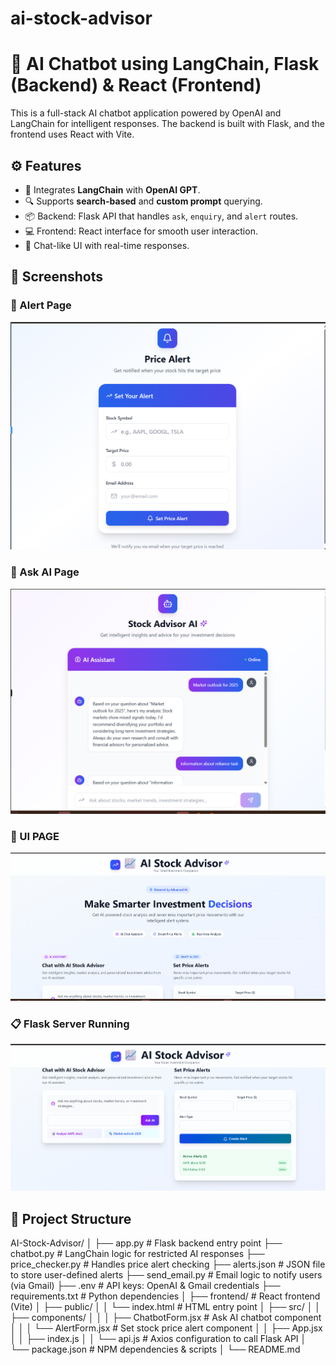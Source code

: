 # ai-stock-advisor
# 💬 AI Chatbot using LangChain, Flask (Backend) & React (Frontend)

This is a full-stack AI chatbot application powered by OpenAI and LangChain for intelligent responses. The backend is built with Flask, and the frontend uses React with Vite.

## ⚙️ Features

- 🔗 Integrates **LangChain** with **OpenAI GPT**.
- 🔍 Supports **search-based** and **custom prompt** querying.
- 📦 Backend: Flask API that handles `ask`, `enquiry`, and `alert` routes.
- 💻 Frontend: React interface for smooth user interaction.
- 💬 Chat-like UI with real-time responses.
## 📸 Screenshots

### 🚨 Alert Page
![Ask AI](./screenshots/Screenshot%202025-07-21%20115856.png)


###  🧠 Ask AI Page
![Enquiry](./screenshots/Screenshot%202025-07-21%20120245.png)

### 📩 UI PAGE
![Alert](./screenshots/Screenshot%202025-07-21%20122004.png)

### 📋 Flask Server Running
![Flask Server](./screenshots/Screenshot%202025-07-21%20122015.png)

## 📁 Project Structure
AI-Stock-Advisor/
│
├── app.py # Flask backend entry point
├── chatbot.py # LangChain logic for restricted AI responses
├── price_checker.py # Handles price alert checking
├── alerts.json # JSON file to store user-defined alerts
├── send_email.py # Email logic to notify users (via Gmail)
├── .env # API keys: OpenAI & Gmail credentials
├── requirements.txt # Python dependencies
│
├── frontend/ # React frontend (Vite)
│ ├── public/
│ │ └── index.html # HTML entry point
│ ├── src/
│ │ ├── components/
│ │ │ ├── ChatbotForm.jsx # Ask AI chatbot component
│ │ │ └── AlertForm.jsx # Set stock price alert component
│ │ ├── App.jsx
│ │ ├── index.js
│ │ └── api.js # Axios configuration to call Flask API
│ └── package.json # NPM dependencies & scripts
│
└── README.md




